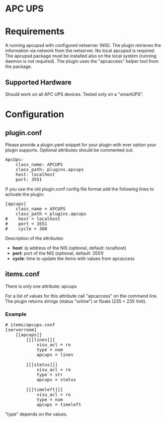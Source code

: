 # APC UPS

# Requirements

A running apcupsd with configured netserver (NIS). The plugin retrieves the information via network from the netserver. No local apcupsd is required.
The apcupsd package must be installed also on the local system (running daemon is not required). The plugin uses the "apcaccess" helper tool from the package.

## Supported Hardware

Should work on all APC UPS devices. Tested only on a "smartUPS".

# Configuration

## plugin.conf

Please provide a plugin.yaml snippet for your plugin with ever option your plugin supports. Optional attributes should be commented out.
<pre>
ApcUps:
    class_name: APCUPS
    class_path: plugins.apcups
    host: localhost
    port: 3551
</pre>

If you use the old plugin.conf config file format add the following lines to activate the plugin:
<pre>
[apcups]
    class_name = APCUPS
    class_path = plugins.apcups
#    host = localhost
#    port = 3551
#    cycle = 300
</pre>

Description of the attributes:

* __host__: ip address of the NIS (optional, default: localhost)
* __port__: port of the NIS (optional, default: 3551)
* __cycle__: time to update the items with values from apcaccess

## items.conf

There is only one attribute: apcups

For a list of values for this attribute call "apcaccess" on the command line. The plugin returns strings (status "online") or floats (235 =  235 Volt).

### Example

<pre>
# items/apcups.conf
[serverroom]
    [[apcups]]
        [[[linev]]]
            visu_acl = ro
            type = num 
            apcups = linev

        [[[status]]]
            visu_acl = ro
            type = str        
            apcups = status

        [[[timeleft]]]
            visu_acl = ro
            type = num       
            apcups = timeleft
</pre>
"type" depends on the values.

